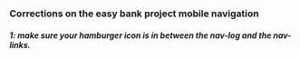 ### Corrections on the easy bank project mobile navigation

##### 1: make sure your hamburger icon is in between the nav-log and the nav-links.
